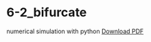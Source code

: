 6-2_bifurcate
==============

numerical simulation with python
[Download PDF](https://github.com/ssh0/6-2_bifurcate/blob/master/6-2_bifurcate.pdf?raw=true)
